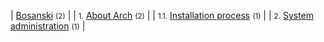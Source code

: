| [Bosanski](/index.php/Category:Bosanski "Category:Bosanski") <small>(2)</small> |
| <small>1.</small> [About Arch](/index.php/Category:About_Arch_(Bosanski) "Category:About Arch (Bosanski)") <small>(2)</small> |
| <small>1.1.</small> [Installation process](/index.php/Category:Installation_process_(Bosanski) "Category:Installation process (Bosanski)") <small>(1)</small> |
| <small>2.</small> [System administration](/index.php/Category:System_administration_(Bosanski) "Category:System administration (Bosanski)") <small>(1)</small> |